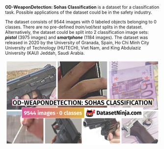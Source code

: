 **OD-WeaponDetection: Sohas Classification** is a dataset for a classification task. Possible applications of the dataset could be in the safety industry. 

The dataset consists of 9544 images with 0 labeled objects belonging to 0 classes. There are no pre-defined <i>train/val/test</i> splits in the dataset. Alternatively, the dataset could be split into 2 classification image sets: ***pistol*** (3975 images) and ***smartphone*** (1184 images). The dataset was released in 2020 by the University of Granada, Spain, Ho Chi Minh City University of Technology (HUTECH), Viet Nam, and King Abdulaziz University (KAU) Jeddah, Saudi Arabia.

<img src="https://github.com/dataset-ninja/od-weapon-detection-sohas-classification/raw/main/visualizations/poster.png">
